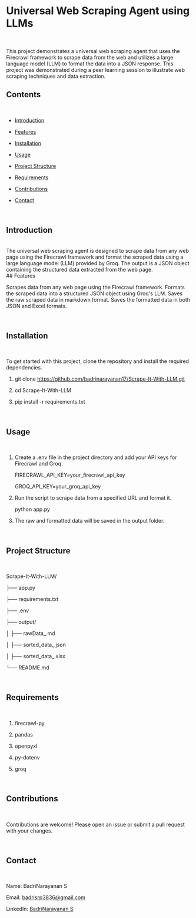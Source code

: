 # Universal Web Scraping Agent using LLMs
   <br>

   This project demonstrates a universal web scraping agent that uses the Firecrawl framework to scrape data from the web and utilizes a large language model (LLM) to format the data into a JSON response. This      project was demonstrated during a peer learning session to illustrate web scraping techniques and data extraction.
   <br>

## Contents
   <br>

- [Introduction](#introduction)
- [Features](#features)
- [Installation](#installation)
- [Usage](#usage)
- [Project Structure](#project-structure)
- [Requirements](#requirements)
- [Contributions](#contributions)
- [Contact](#contact)

   <br>
## Introduction
   <br>
   The universal web scraping agent is designed to scrape data from any web page using the Firecrawl framework and format the scraped data using a large language model (LLM) provided by Groq. The output is a JSON object containing the structured data extracted from the web page.
   
   <br>
## Features

   <br>

   Scrapes data from any web page using the Firecrawl framework.
   Formats the scraped data into a structured JSON object using Groq's LLM. 
   Saves the raw scraped data in markdown format.
   Saves the formatted data in both JSON and Excel formats.

   <br>
   
## Installation

   <br>

   To get started with this project, clone the repository and install the required dependencies.
   
   1) git clone https://github.com/badrinarayanan17/Scrape-It-With-LLM.git
   
   2) cd Scrape-It-With-LLM
   
   3) pip install -r requirements.txt

   <br>

## Usage

   <br>

   1) Create a .env file in the project directory and add your API keys for Firecrawl and Groq.
   
      FIRECRAWL_API_KEY=your_firecrawl_api_key
      
      GROQ_API_KEY=your_groq_api_key
   
   2) Run the script to scrape data from a specified URL and format it.
   
      python app.py
   
   3) The raw and formatted data will be saved in the output folder.

   <br>

## Project Structure

   <br>
   
   Scrape-It-With-LLM/
   
   ├── app.py
   
   ├── requirements.txt
   
   ├── .env
   
   ├── output/
   
   │ ├── rawData_<timestamp>.md
   
   │ ├── sorted_data_<timestamp>.json
   
   │ ├── sorted_data_<timestamp>.xlsx
   
   └── README.md

   <br>
   
## Requirements

   <br>
   
   1) firecrawl-py
   
   2) pandas
   
   3) openpyxl
   
   4) py-dotenv
   
   5) groq

   <br>

## Contributions

   <br>

   Contributions are welcome! Please open an issue or submit a pull request with your changes.

   <br>
   
## Contact

   <br>
   
   Name: BadriNarayanan S
   
   Email: badrisrp3836@gmail.com
   
   LinkedIn: [BadriNarayanan S](https://www.linkedin.com/in/badrinarayanan-s-43629522a/)









